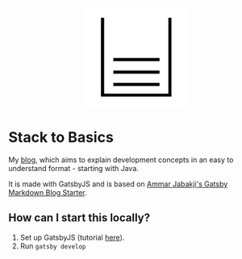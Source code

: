 
<div align="center">
    <img src="static/logos/logo-1024.png" alt="Logo" width='200px' height='200px'/>
</div>

# Stack to Basics
My [blog](https://stacktobasics.com/), which aims to explain development concepts in an easy to understand format - starting with Java.

It is made with GatsbyJS and is based on [Ammar Jabakji's Gatsby Markdown Blog Starter](https://github.com/ammarjabakji/gatsby-markdown-blog-starter/).

## How can I start this locally?
1. Set up GatsbyJS (tutorial [here](https://www.gatsbyjs.org/tutorial/)).
2. Run `gatsby develop`